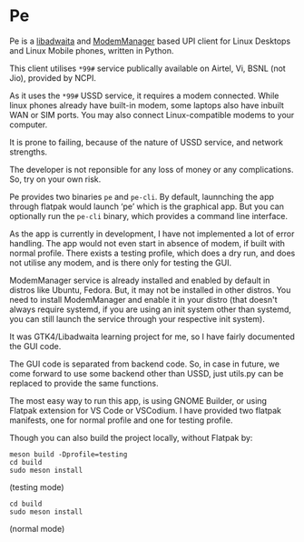 # Pe

Pe is a [libadwaita](https://https://gitlab.gnome.org/GNOME/libadwaita) and [ModemManager](https://www.freedesktop.org/wiki/Software/ModemManager/) based UPI client for Linux Desktops and Linux Mobile phones, written in Python.

This client utilises ```*99#``` service publically available on Airtel, Vi, BSNL (not Jio), provided by NCPI.

As it uses the ```*99#``` USSD service, it requires a modem connected. While linux phones already have built-in modem, some laptops also have inbuilt WAN or SIM ports. You may also connect Linux-compatible modems to your computer.

It is prone to failing, because of the nature of USSD service, and network strengths.

The developer is not reponsible for any loss of money or any complications. So, try on your own risk.

Pe provides two binaries ```pe``` and ```pe-cli```. By default, launnching the app through flatpak would launch ‘pe’ which is the graphical app. But you can optionally run the ```pe-cli``` binary, which provides a command line interface.

As the app is currently in development, I have not implemented a lot of error handling. The app would not even start in absence of modem, if built with normal profile. There exists a testing profile, which does a dry run, and does not utilise any modem, and is there only for testing the GUI.

ModemManager service is already installed and enabled by default in distros like Ubuntu, Fedora. But, it may not be installed in other distros. You need to install ModemManager and enable it in your distro (that doesn't always require systemd, if you are using an init system other than systemd, you can still launch the service through your respective init system).

It was GTK4/Libadwaita learning project for me, so I have fairly documented the GUI code.

The GUI code is separated from backend code. So, in case in future, we come forward to use some backend other than USSD, just utils.py can be replaced to provide the same functions.

The most easy way to run this app, is using GNOME Builder, or using Flatpak extension for VS Code or VSCodium. I have provided two flatpak manifests, one for normal profile and one for testing profile.

Though you can also build the project locally, without Flatpak by:

```
meson build -Dprofile=testing
cd build
sudo meson install
```

(testing mode)

```meson build 
cd build
sudo meson install
```

(normal mode)